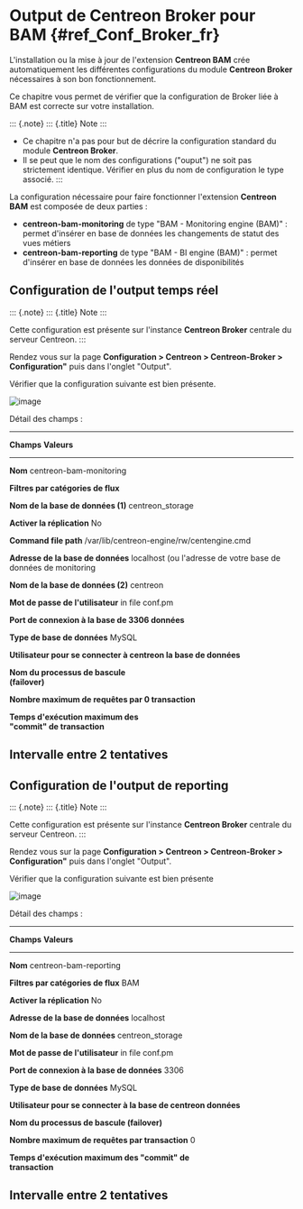 Output de Centreon Broker pour BAM {#ref_Conf_Broker_fr}
==================================

L\'installation ou la mise à jour de l\'extension **Centreon BAM** crée
automatiquement les différentes configurations du module **Centreon
Broker** nécessaires à son bon fonctionnement.

Ce chapitre vous permet de vérifier que la configuration de Broker liée
à BAM est correcte sur votre installation.

::: {.note}
::: {.title}
Note
:::

-   Ce chapitre n\'a pas pour but de décrire la configuration standard
    du module **Centreon Broker**.
-   Il se peut que le nom des configurations (\"ouput\") ne soit pas
    strictement identique. Vérifier en plus du nom de configuration le
    type associé.
:::

La configuration nécessaire pour faire fonctionner l\'extension
**Centreon BAM** est composée de deux parties :

-   **centreon-bam-monitoring** de type \"BAM - Monitoring engine
    (BAM)\" : permet d\'insérer en base de données les changements de
    statut des vues métiers
-   **centreon-bam-reporting** de type \"BAM - BI engine (BAM)\" :
    permet d\'insérer en base de données les données de disponibilités

Configuration de l\'output temps réel
-------------------------------------

::: {.note}
::: {.title}
Note
:::

Cette configuration est présente sur l\'instance **Centreon Broker**
centrale du serveur Centreon.
:::

Rendez vous sur la page **Configuration \> Centreon \> Centreon-Broker
\> Configuration\"** puis dans l\'onglet \"Output\".

Vérifier que la configuration suivante est bien présente.

![image](../images/configuration/conf_central_bam_monitoring.png)

Détail des champs :

  -------------------------------------------------------------------------------
  **Champs**                         **Valeurs**
  ---------------------------------- --------------------------------------------
  **Nom**                            centreon-bam-monitoring

  **Filtres par catégories de flux** 

  **Nom de la base de données (1)**  centreon\_storage

  **Activer la réplication**         No

  **Command file path**              /var/lib/centreon-engine/rw/centengine.cmd

  **Adresse de la base de données**  localhost (ou l\'adresse de votre base de
                                     données de monitoring

  **Nom de la base de données (2)**  centreon

  **Mot de passe de l\'utilisateur** in file conf.pm

  **Port de connexion à la base de   3306
  données**                          

  **Type de base de données**        MySQL

  **Utilisateur pour se connecter à  centreon
  la base de données**               

  **Nom du processus de bascule      
  (failover)**                       

  **Nombre maximum de requêtes par   0
  transaction**                      

  **Temps d\'exécution maximum des   
  \"commit\" de transaction**        

  **Intervalle entre 2 tentatives**  
  -------------------------------------------------------------------------------

Configuration de l\'output de reporting
---------------------------------------

::: {.note}
::: {.title}
Note
:::

Cette configuration est présente sur l\'instance **Centreon Broker**
centrale du serveur Centreon.
:::

Rendez vous sur la page **Configuration \> Centreon \> Centreon-Broker
\> Configuration\"** puis dans l\'onglet \"Output\".

Vérifier que la configuration suivante est bien présente

![image](../images/configuration/conf_central_bam_reporting.png)

Détail des champs :

  ---------------------------------------------------------------------------
  **Champs**                                         **Valeurs**
  -------------------------------------------------- ------------------------
  **Nom**                                            centreon-bam-reporting

  **Filtres par catégories de flux**                 BAM

  **Activer la réplication**                         No

  **Adresse de la base de données**                  localhost

  **Nom de la base de données**                      centreon\_storage

  **Mot de passe de l\'utilisateur**                 in file conf.pm

  **Port de connexion à la base de données**         3306

  **Type de base de données**                        MySQL

  **Utilisateur pour se connecter à la base de       centreon
  données**                                          

  **Nom du processus de bascule (failover)**         

  **Nombre maximum de requêtes par transaction**     0

  **Temps d\'exécution maximum des \"commit\" de     
  transaction**                                      

  **Intervalle entre 2 tentatives**                  
  ---------------------------------------------------------------------------
